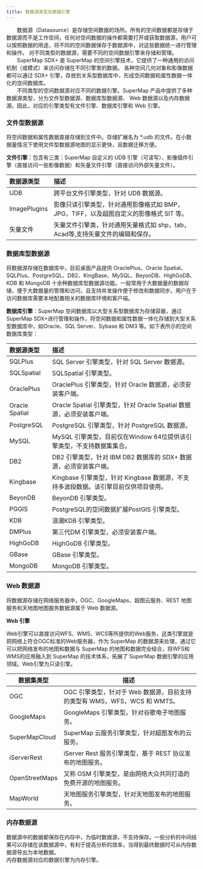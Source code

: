 ```yaml
---
title: 数据源类型及数据引擎
---
```

  
  
　　数据源（Datasource）是存储空间数据的场所。所有的空间数据都是存储于数据源而不是工作空间，任何对空间数据的操作都需要打开或获取数据源，用户可以按照数据的用途，将不同的空间数据保存于数据源中，对这些数据统一进行管理和操作。 对不同类型的数据源，需要不同的空间数据引擎来存储和管理。　　
　　  
　　SuperMap SDX+ 是 SuperMap 的空间引擎技术，它提供了一种通用的访问机制（或模式）来访问存储在不同引擎里的数据。 各种空间几何对象和影像数据都可以通过 SDX+ 引擎，存放到关系型数据库中，形成空间数据和属性数据一体化的空间数据库。  
　　不同类型的空间数据源对应不同的数据引擎。SuperMap 产品中提供了多种数据源类型，分为文件型数据源、数据库型数据源、 Web 数据源以及内存数据源。因此，对应的引擎类型有文件引擎、数据库引擎和 Web 引擎。　      
   
### 文件型数据源  
将空间数据和属性数据直接存储到文件中。存储扩展名为 *.udb 的文件。在小数据量情况下使用文件型数据源地图的显示更快，且数据迁移方便。 
   
  
**文件引擎**：包含有三类：SuperMap 自定义的 UDB 引擎（可读写）、影像插件引擎（直接访问一些影像数据）和矢量文件引擎（直接访问外部矢量文件）。 
  
数据源类型|描述 
:----|:----
UDB|跨平台文件引擎类型，针对 UDB 数据源。   
ImagePlugins|影像只读引擎类型，针对通用影像格式如 BMP，JPG，TIFF，以及超图自定义的影像格式 SIT 等。  
矢量文件| 矢量文件引擎类，针对通用矢量格式如 shp，tab，Acad等,支持矢量文件的编辑和保存。
  
  
### 数据库型数据源  
  
将数据源存储在数据库中，目前桌面产品提供 OraclePlus、Oracle Spatial、SQLPlus、PostgreSQL、DB2、KingBase、MySQL、BeyonDB、HighGoDB、KDB 和 MongoDB 十余种数据库型数据源功能。一般常用于大数据量的数据存储，便于大数据量的管理和访问，且支持并发操作便于修改和数据同步。用户在于访问数据库需要本地配置相关的数据库环境和客户端。
   
**数据库引擎**：SuperMap 空间数据库以大型关系型数据库为存储容器，通过SuperMap SDX+进行管理和操作，将空间数据和属性数据一体化存储到大型关系型数据库中，如Oracle、SQL Server、Sybase 和 DM3 等。如下表所示的空间数据库类型：
      
数据源类型|描述 
:---|:---
SQLPlus|SQL Server 引擎类型，针对 SQL Server 数据源。  
SQLSpatial|SQLSpatial 引擎类型。  
OraclePlus|OraclePlus 引擎类型，针对 Oracle 数据源，必须安装客户端。 
Oracle Spatial|Oracle Spatial 引擎类型，针对 Oracle Spatial 数据源，必须安装客户端。  
PostgreSQL|PostgreSQL 引擎类型，针对 PostgreSQL 数据源。
MySQL|MySQL 引擎类型，目前仅在Window 64位提供该引擎类型，不支持数据集集合。  
DB2|DB2 引擎类型，针对 IBM DB2 数据库的 SDX+ 数据源，必须安装客户端。
Kingbase|Kingbase 引擎类型，针对 Kingbase 数据源，不支持多波段数据。该引擎目前仅供项目使用。   
BeyonDB| BeyonDB 引擎类型。
PGGIS|PostgreSQL的空间数据扩展PostGIS 引擎类型。
KDB|浪潮KDB 引擎类型。
DMPlus|第三代DM 引擎类型，必须安装客户端。
HighGoDB|HighGoDB 引擎类型。  
GBase|GBase 引擎类型。  
MongoDB|MongoDB 引擎类型。   
   
### Web 数据源   

将数据源存储在网络服务器中，OGC、GoogleMaps、超图云服务、REST 地图服务和天地图地图服务数据源属于 Web 数据源。  
 
**Web 引擎**  
  
Web引擎可以直接访问WFS、WMS、WCS等所提供的Web服务，这类引擎就是把网络上符合OGC标准的Web服务器，作为 SuperMap 的数据源来处理，通过它可以把网络发布的地图和数据与 SuperMap 的地图和数据完全结合，将WFS和WMS的应用融入到 SuperMap 的技术体系，拓展了 SuperMap 数据引擎的应用领域。Web引擎为只读引擎。

数据集类型|描述 
---|---  
OGC|OGC 引擎类型，针对于 Web 数据源，目前支持的类型有 WMS，WFS，WCS 和 WMTS。
GoogleMaps|GoogleMaps 引擎类型。针对谷歌电子地图服务。
SuperMapCloud|SuperMap 云服务引擎类型，针对超图发布的云服务。  
iServerRest|iServer Rest 服务引擎类型，基于 REST 协议发布的地图服务。
OpenStreetMaps|又称 OSM 引擎类型，是由网络大众共同打造的免费开源的地图服务。  
MapWorld| 天地图服务引擎类型，针对天地图发布的地图服务。 
   
 
### 内存数据源  
  
数据源中的数据都保存在内存中，为临时数据源，不支持保存。一些分析的中间结果可以存储在该数据源中，有利于提高分析的效率，当得到最终数据时可从内存数据源导出为本地数据。   
内存数据源对应的数据引擎为内存引擎。 
  